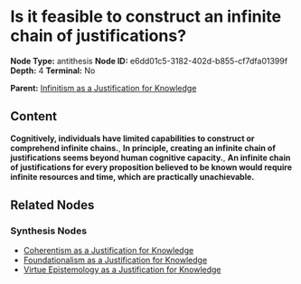 # Is it feasible to construct an infinite chain of justifications?

**Node Type:** antithesis
**Node ID:** e6dd01c5-3182-402d-b855-cf7dfa01399f
**Depth:** 4
**Terminal:** No

**Parent:** [Infinitism as a Justification for Knowledge](infinitism-as-a-justification-for-knowledge-synthesis-55db3b60-e4c1-4136-8a51-55cb3eb85d8d.md)

## Content

**Cognitively, individuals have limited capabilities to construct or comprehend infinite chains.**, **In principle, creating an infinite chain of justifications seems beyond human cognitive capacity.**, **An infinite chain of justifications for every proposition believed to be known would require infinite resources and time, which are practically unachievable.**

## Related Nodes

### Synthesis Nodes

- [Coherentism as a Justification for Knowledge](coherentism-as-a-justification-for-knowledge-synthesis-741aefa6-2860-4198-be54-b5b555b66344.md)
- [Foundationalism as a Justification for Knowledge](foundationalism-as-a-justification-for-knowledge-synthesis-b654d070-f049-40b3-a5b4-eb87b49909ea.md)
- [Virtue Epistemology as a Justification for Knowledge](virtue-epistemology-as-a-justification-for-knowledge-synthesis-244348d9-f517-4fef-84de-e6b808069b2f.md)
